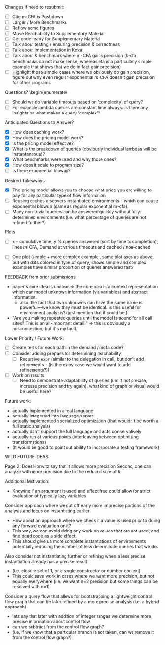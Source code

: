 Changes if need to resubmit:
- [ ] Cite m-CFA is Pushdown
- [ ] Larger / More Benchmarks
- [ ] Reflow some figures
- [ ] Move Reachability to Supplementary Material
- [ ] Get code ready for Supplementary Material
- [ ] Talk about testing / ensuring precision & correctness
- [ ] Talk about implementation in Koka
- [ ] Talk about & benchmark where m-CFA gains precision (k-cfa benchmarks do not make sense, whereas eta is a particularly simple example that shows that we do in fact gain precision)
- [ ] Highlight those simple cases where we obviously do gain precision, figure out why even regular exponential $m$-CFA doesn't gain precision for other programs

Questions? 
\begin{enumerate}
- [ ] Should we do variable timeouts based on 'complexity' of query? 
- [ ] For example lambda queries are constant time always. Is there any insights on what makes a query 'complex'?

Anticipated Questions to Answer?
- [x] How does caching work?
- [x] How does the pricing model work?
- [x] Is the pricing model effective?
- [x] What is the breakdown of queries (obviously individual lambdas will be instantaneous)?
- [x] What benchmarks were used and why those ones?
- [x] How does it scale to program size?
- [ ] Is there exponential blowup?

Desired Takeaways
- [x] The pricing model allows you to choose what price you are willing to pay for any particular type of flow information
- [ ] Reusing caches discovers instantiated environments - which can cause exponential blowup (same as regular exponential m-cfa).
- [ ] Many non-trivial queries can be answered quickly without fully-determined environments (i.e. what percentage of queries are not refined further?)

Plots
- [ ] x - cumulative time, y % queries answered (sort by time to completion), lines $m$-CFA, Demand at various timeouts and cached / non-cached
- [ ] One plot (simple + more complex example), same plot axes as above, but with dots colored in type of query, shows simple and complex examples have similar proportion of queries answered fast?


FEEDBACK from prior submissions
- paper's core idea is unclear => the core idea is a context representation which can model unknown information (via variables) and abstract information.
  - also, the fact that two unknowns can have the same name is powerful—we know they must be identical.
    is this useful for environment analysis? (just mention that it could be.)
- "Are you making repeated queries until the model is sound for all call sites? This is an all-important detail!"
  => this is obviously a misconception, but it's my fault.


Lower Priority / Future Work:
- [ ] Create tests for each path in the demand / mcfa code?
- [ ] Consider adding prepass for determining reachability
  - [ ] Recursive `expr` (similar to the delegation in call, but don't add refinements - (is there any case we would want to add refinements?))
- [ ] Work on results 
  - [ ] Need to demonstrate adaptability of queries (i.e. if not precise, increase precision and try again), what kind of graph or visual would be useful here?

Future work:
  - actually implemented in a real language
  - actually integrated into language server
  - actually implemented specialized optimization (that wouldn't be worth a full static analysis)
  - actually don't support the full language and acts conservatively
  - actually run at various points (interleaving between optimizing transformations)
  - (It would be good to point out ability to incorporate a testing framework)

WILD FUTURE IDEAS:


Page 2:
Does Horwitz say that it allows more precision
Second, one can analyze with more precision due to the reduced size of `N`.

Additional Motivation:
- Knowing if an argument is used and effect free could allow for strict evaluation of typically lazy variables

Consider approach where we cut off early more imprecise portions of the analysis and focus on instantiating earlier
- How about an approach where we check if a value is used prior to doing any forward evaluation on it? 
- This way, we can avoid doing any work on values that are not used, and find dead code as a side effect.
- This should give us more complete instantiations of environments potentially reducing the number of less determinate queries that we do.

Also consider not instantiating further or refining when a less precise instantiation already has a precise result 
- (i.e. closure set of 1, or a single constructor or number context) 
- This could save work in cases where we want more precision, but not equally everywhere (i.e. we want n=2 precision but some things can be resolved with n=1)

Consider a query flow that allows for bootstrapping a lightweight control flow graph that can be later refined by a more precise analysis (i.e. a hybrid approach) 
- lets say that later with addition of integer ranges we determine more precise information about control flow
- can we subtract from the control flow graph? 
- (i.e. if we know that a particular branch is not taken, can we remove it from the control flow graph?)